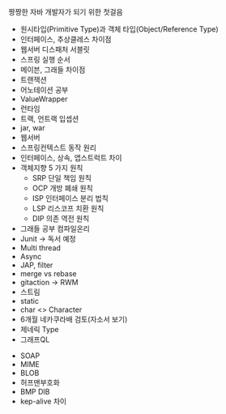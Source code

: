 짱짱한 자바 개발자가 되기 위한 첫걸음

- 원시타입(Primitive Type)과 객체 타입(Object/Reference Type)
- 인터페이스, 추상클레스 차이점
- 웹서버 디스패처 서블릿
- 스프링 실행 순서
- 메이븐, 그래들 차이점
- 트랜잭션
- 어노테이션 공부
- ValueWrapper
- 런타임
- 트랙, 언트랙 입셉션
- jar, war
- 웹서버
- 스프링컨텍스트 동작 원리
- 인터페이스, 상속, 앱스트럭트 차이
- 객체지향 5 가지 원칙
  - SRP 단일 책임 원칙
  - OCP 개방 폐쇄 원칙
  - ISP 인터페이스 분리 법칙
  - LSP 리스코프 치환 원칙
  - DIP 의존 역전 원칙
- 그래들 공부 컴파일온리
- Junit -> 독서 예정
- Multi thread
- Async
- JAP, filter
- merge vs rebase
- gitaction -> RWM
- 스트림
- static
- char <> Character
- 6개월 네카쿠라배 검토(자소서 보기)
- 제네릭 Type
- 그래프QL
+ SOAP
+ MIME
+ BLOB
+ 허프맨부호화
+ BMP DIB
+ kep-alive 차이
